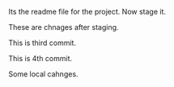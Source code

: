 Its the readme file for the project. Now stage it.

These are chnages after staging.

This is third commit.

This is 4th commit.

Some local cahnges.
